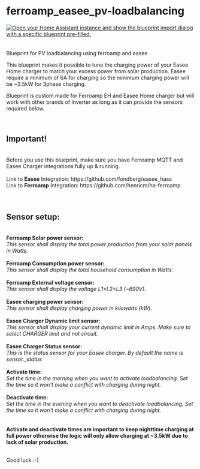 # ferroamp_easee_pv-loadbalancing
<a href="https://my.home-assistant.io/redirect/blueprint_import/?blueprint_url=https%3A%2F%2Fgithub.com%2Friksarchen%2Fferroamp_easee_pv-loadbalancing%2Fblob%2Fmain%2Fferroamp_easee_pv-loadbalancing.yaml" target="_blank"><img src="https://my.home-assistant.io/badges/blueprint_import.svg" alt="Open your Home Assistant instance and show the blueprint import dialog with a specific blueprint pre-filled." /></a><br><br><br>
Blueprint for PV loadbalancing using ferroamp and easee

This blueprint makes it possible to tune the charging power of your Easee Home charger to match your excess power from solar production.
Easee require a minimum of 6A for charging so the minimum charging power will be ~3.5kW for 3phase charging. 

Blueprint is custom made for Ferroamp EH and Easee Home charger but will work with other brands of Inverter as long as it can provide the sensors required below.

<br>
<b><h2>Important!</h2></b><br>
Before you use this blueprint, make sure you have Ferroamp MQTT and Easee Charger integrations fully up & running. <br>
<br>
Link to <b>Easee</b> Integration: https://github.com/fondberg/easee_hass <br>
Link to <b>Ferroamp</b> Integration: https://github.com/henricm/ha-ferroamp <br>
<br>
<br>
<b><h2>Sensor setup:</h2></b><br>
<b>Ferroamp Solar power sensor:</b><br>
<i>This sensor shall display the total power production from your solar panels in Watts.</i> <br>
<br>
<b>Ferroamp Consumption power sensor:</b><br>
<i>This sensor shall display the total household consumption in Watts. </i> <br>
<br>
<b>Ferroamp External voltage sensor:</b><br>
<i>This sensor shall display the voltage L1+L2+L3 (~690V). </i> <br>
<br>
<b>Easee charging power sensor:</b><br>
<i>This sensor shall display charging power in kilowatts (kW). </i> <br>
<br>
<b>Easee Charger Dynamic limit sensor:</b><br>
<i>This sensor shall display your current dynamic limit in Amps. Make sure to select CHARGER limit and not circuit.</i> <br>
<br>
<b>Easee Charger Status sensor:</b><br>
<i>This is the status sensor for your Easee charger. By default the name is sensor.<your chargername>_status</i> <br>
<br>
<b>Activate time:</b><br>
<i>Set the time in the morning when you want to activate loadbalancing. Set the time so it won't make a conflict with charging during night.</i> <br>
<br>
<b>Deactivate time:</b><br>
<i>Set the time in the evening when you want to deactivate loadbalancing. Set the time so it won't make a conflict with charging during night.</i> <br>
<br>
<br><b>
Activate and deactivate times are important to keep nighttime charging at full power otherwise the logic will only allow charging at ~3.5kW due to lack of solar production. 
  <br><br></b>
  
Good luck :-)
